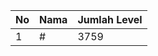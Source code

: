 | No | Nama            | Jumlah Level |
|----|-----------------|--------------|
| 1  | #    |    3759        |
